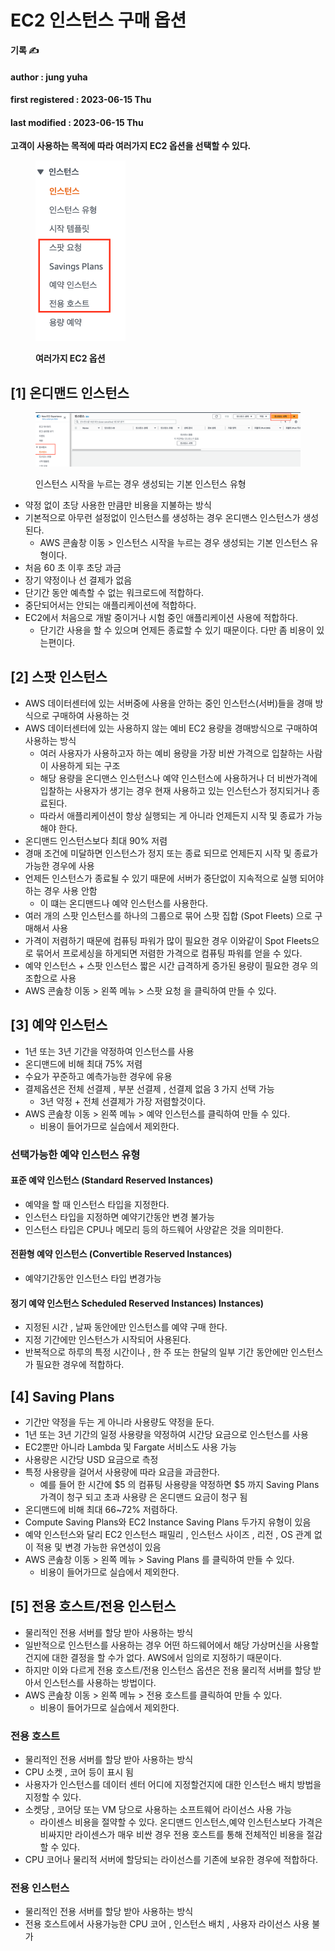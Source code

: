 # EC2 인스턴스 구매 옵션

**기록 ✍️**

#### author : jung yuha

#### first registered : 2023-06-15 Thu

#### last modified : 2023-06-15 Thu



**고객이 사용하는 목적에 따라 여러가지 EC2 옵션을 선택할 수 있다.**

<figure><img src="../.gitbook/assets/image (8).png" alt="" width="144"><figcaption><p><strong>여러가지 EC2 옵션</strong> </p></figcaption></figure>

## \[1] 온디맨드 인스턴스

<figure><img src="../.gitbook/assets/image (7).png" alt=""><figcaption><p> 인스턴스 시작을 누르는 경우 생성되는 기본 인스턴스 유형 </p></figcaption></figure>

* 약정 없이 초당 사용한 만큼만 비용을 지불하는 방식
* 기본적으로 아무런 설정없이 인스턴스를 생성하는 경우 온디맨스 인스턴스가 생성된다.
  * AWS 콘솚창 이동 > 인스턴스 시작을 누르는 경우 생성되는 기본 인스턴스 유형이다.
* 처음 60 초 이후 초당 과금
* 장기 약정이나 선 결제가 없음
* 단기간 동안 예측할 수 없는 워크로드에 적합하다.
* 중단되어서는 안되는 애플리케이션에 적합하다.
* EC2에서 처음으로 개발 중이거나 시험 중인 애플리케이션 사용에 적합하다.
  * 단기간 사용을 할 수 있으며 언제든 종료할 수 있기 때문이다. 다만 좀 비용이 있는편이다.

## \[2] 스팟 인스턴스

* AWS 데이터센터에 있는 서버중에 사용을 안하는 중인 인스턴스(서버)들을 경매 방식으로 구매하여 사용하는 것
* AWS 데이터센터에 있는 사용하지 않는 예비 EC2 용량을 경매방식으로 구매하여 사용하는 방식
  * 여러 사용자가 사용하고자 하는 예비 용량을 가장 비싼 가격으로 입찰하는 사람이 사용하게 되는 구조
  * 해당 용량을 온디맨스 인스턴스나 예약 인스턴스에 사용하거나 더 비싼가격에 입찰하는 사용자가 생기는 경우 현재 사용하고 있는 인스턴스가 정지되거나 종료된다.
  * 따라서 애플리케이션이 항상 실행되는 게 아니라 언제든지 시작 및 종료가 가능해야 한다.
* 온디맨드 인스턴스보다 최대 90% 저렴
* 경매 조건에 미달하면 인스턴스가 정지 또는 종료 되므로 언제든지 시작 및 종료가 가능한 경우에 사용
* 언제든 인스턴스가 종료될 수 있기 때문에 서버가 중단없이 지속적으로 실행 되어야하는 경우 사용 안함
  * 이 떄는 온디맨드나 예약 인스턴스를 사용한다.
* 여러 개의 스팟 인스턴스를 하나의 그룹으로 묶어 스팟 집합 (Spot Fleets) 으로 구매해서 사용
* 가격이 저렴하기 때문에 컴퓨팅 파워가 많이 필요한 경우 이와같이 Spot Fleets으로 묶어서 프로세싱을 하게되면 저렴한 가격으로 컴퓨팅 파워를 얻을 수 있다.
* 예약 인스턴스 + 스팟 인스턴스 짧은 시간 급격하게 증가된 용량이 필요한 경우 의 조합으로 사용
* AWS 콘솚창 이동 > 왼쪽 메뉴 > 스팟 요청 을 클릭하여 만들 수 있다.

## \[3] 예약 인스턴스

* 1년 또는 3년 기간을 약정하여 인스턴스를 사용
* 온디맨드에 비해 최대 75% 저렴
* 수요가 꾸준하고 예측가능한 경우에 유용
* 결제옵션은 전체 선결제 , 부분 선결제 , 선결제 없음 3 가지 선택 가능
  * 3년 약정 + 전체 선결제가 가장 저렴할것이다.
* AWS 콘솚창 이동 > 왼쪽 메뉴 > 예약 인스턴스를 클릭하여 만들 수 있다.
  * 비용이 들어가므로 실습에서 제외한다.

### 선택가능한 예약 인스턴스 유형

#### 표준 예약 인스턴스 (Standard Reserved Instances)

* 예약을 할 때 인스턴스 타입을 지정한다.
* 인스턴스 타입을 지정하면 예약기간동안 변경 불가능
* 인스턴스 타입은 CPU나 메모리 등의 하드웨어 사양같은 것을 의미한다.

#### 전환형 예약 인스턴스 (Convertible Reserved Instances)&#x20;

* 예약기간동안 인스턴스 타입 변경가능

#### 정기 예약 인스턴스 Scheduled Reserved Instances) Instances)

* 지정된 시간 , 날짜 동안에만 인스턴스를 예약 구매 한다.
* 지정 기간에만 인스턴스가 시작되어 사용된다.
* 반복적으로 하루의 특정 시간이나 , 한 주 또는 한달의 일부 기간 동안에만 인스턴스가 필요한 경우에 적합하다.

## \[4] Saving Plans

* 기간만 약정을 두는 게 아니라 사용량도 약정을 둔다.
* 1년 또는 3년 기간의 일정 사용량을 약정하여 시간당 요금으로 인스턴스를 사용
* EC2뿐만 아니라 Lambda 및 Fargate 서비스도 사용 가능
* 사용량은 시간당 USD 요금으로 측정
* 특정 사용량을 걸어서 사용량에 따라 요금을 과금한다.
  * 예를 들어 한 시간에 $5 의 컴퓨팅 사용량을 약정하면 $5 까지 Saving Plans 가격이 청구 되고 초과 사용량 은 온디맨드 요금이 청구 됨
* 온디맨드에 비해 최대 66\~72% 저렴하다.
* Compute Saving Plans와 EC2 Instance Saving Plans 두가지 유형이 있음
* 예약 인스턴스와 달리 EC2 인스턴스 패밀리 , 인스턴스 사이즈 , 리전 , OS 관계 없이 적용 및 변경 가능한 유연성이 있음
* AWS 콘솚창 이동 > 왼쪽 메뉴 > Saving Plans 를 클릭하여 만들 수 있다.
  * 비용이 들어가므로 실습에서 제외한다.

## \[5] 전용 호스트/전용 인스턴스

* 물리적인 전용 서버를 할당 받아 사용하는 방식
* 일반적으로 인스턴스를 사용하는 경우 어떤 하드웨어에서 해당 가상머신을 사용할 건지에 대한 결정을 할 수가 없다. AWS에서 임의로 지정하기 때문이다.
* 하지만 이와 다르게 전용 호스트/전용 인스턴스 옵션은 전용 물리적 서버를 할당 받아서 인스턴스를 사용하는 방법이다.
* AWS 콘솚창 이동 > 왼쪽 메뉴 > 전용 호스트를 클릭하여 만들 수 있다.
  * 비용이 들어가므로 실습에서 제외한다.

### 전용 호스트

* 물리적인 전용 서버를 할당 받아 사용하는 방식
* CPU 소켓 , 코어 등이 표시 됨
* 사용자가 인스턴스를 데이터 센터 어디에 지정할건지에 대한 인스턴스 배치 방법을 지정할 수 있다.
* 소켓당 , 코어당 또는 VM 당으로 사용하는 소프트웨어 라이선스 사용 가능
  * 라이센스 비용을 절약할 수 있다. 온디맨드 인스턴스,예약 인스턴스보다 가격은 비싸지만 라이센스가 매우 비싼 경우 전용 호스트를 통해 전체적인 비용을 절감할 수 있다.
* CPU 코어나 물리적 서버에 할당되는 라이선스를 기존에 보유한 경우에 적합하다.

### 전용 인스턴스

* 물리적인 전용 서버를 할당 받아 사용하는 방식
* 전용 호스트에서 사용가능한 CPU 코어 , 인스턴스 배치 , 사용자 라이선스 사용 불가
